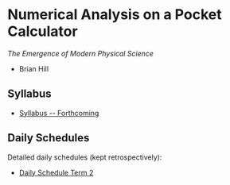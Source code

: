 # Numerical Analysis on a Pocket Calculator

*The Emergence of Modern Physical Science*

* Brian Hill

## Syllabus

* [Syllabus -- Forthcoming](./NumericalAnalysisSyllabus.pdf)

## Daily Schedules

Detailed daily schedules (kept retrospectively):

* [Daily Schedule Term 2](./daily_schedule_term_2.html)
